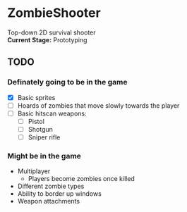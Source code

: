 # ZombieShooter
Top-down 2D survival shooter
<br>
**Current Stage:** Prototyping

## TODO
### Definately going to be in the game
- [x] Basic sprites
- [ ] Hoards of zombies that move slowly towards the player
- [ ] Basic hitscan weapons:
  - [ ] Pistol
  - [ ] Shotgun
  - [ ] Sniper rifle

### Might be in the game
- Multiplayer
  - Players become zombies once killed
- Different zombie types
- Ability to border up windows
- Weapon attachments
